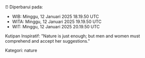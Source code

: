⏰ Diperbarui pada:
- WIB: Minggu, 12 Januari 2025 18.19.50 UTC
- WITA: Minggu, 12 Januari 2025 19.19.50 UTC
- WIT: Minggu, 12 Januari 2025 20.19.50 UTC

Kutipan Inspiratif:
"Nature is just enough; but men and women must comprehend and accept her suggestions."


Kategori: nature

